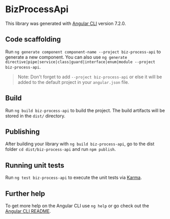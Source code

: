 # BizProcessApi

This library was generated with [Angular CLI](https://github.com/angular/angular-cli) version 7.2.0.

## Code scaffolding

Run `ng generate component component-name --project biz-process-api` to generate a new component. You can also use `ng generate directive|pipe|service|class|guard|interface|enum|module --project biz-process-api`.
> Note: Don't forget to add `--project biz-process-api` or else it will be added to the default project in your `angular.json` file. 

## Build

Run `ng build biz-process-api` to build the project. The build artifacts will be stored in the `dist/` directory.

## Publishing

After building your library with `ng build biz-process-api`, go to the dist folder `cd dist/biz-process-api` and run `npm publish`.

## Running unit tests

Run `ng test biz-process-api` to execute the unit tests via [Karma](https://karma-runner.github.io).

## Further help

To get more help on the Angular CLI use `ng help` or go check out the [Angular CLI README](https://github.com/angular/angular-cli/blob/master/README.md).
